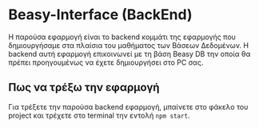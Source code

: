 # Beasy-Interface (BackEnd)
H παρούσα εφαρμογή είναι το backend κομμάτι της εφαρμογής που δημιουργήσαμε στα πλαίσια του μαθήματος των Βάσεων Δεδομένων. Η backend αυτή εφαρμογή επικοινωνεί με τη βάση Beasy DB την οποία θα πρέπει προηγουμένως να έχετε δημιουργήσει στο PC σας.

## Πως να τρέξω την εφαρμογή

Για τρέξετε την παρούσα backend εφαρμογή, μπαίνετε στο φάκελο του project και τρέχετε στο terminal την εντολή `npm start`.

